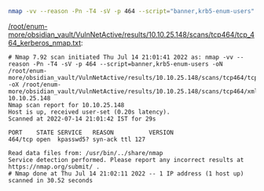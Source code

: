 ```bash
nmap -vv --reason -Pn -T4 -sV -p 464 --script="banner,krb5-enum-users" -oN "/root/enum-more/obsidian_vault/VulnNetActive/results/10.10.25.148/scans/tcp464/tcp_464_kerberos_nmap.txt" -oX "/root/enum-more/obsidian_vault/VulnNetActive/results/10.10.25.148/scans/tcp464/xml/tcp_464_kerberos_nmap.xml" 10.10.25.148
```

[/root/enum-more/obsidian_vault/VulnNetActive/results/10.10.25.148/scans/tcp464/tcp_464_kerberos_nmap.txt](file:///root/enum-more/obsidian_vault/VulnNetActive/results/10.10.25.148/scans/tcp464/tcp_464_kerberos_nmap.txt):

```
# Nmap 7.92 scan initiated Thu Jul 14 21:01:41 2022 as: nmap -vv --reason -Pn -T4 -sV -p 464 --script=banner,krb5-enum-users -oN /root/enum-more/obsidian_vault/VulnNetActive/results/10.10.25.148/scans/tcp464/tcp_464_kerberos_nmap.txt -oX /root/enum-more/obsidian_vault/VulnNetActive/results/10.10.25.148/scans/tcp464/xml/tcp_464_kerberos_nmap.xml 10.10.25.148
Nmap scan report for 10.10.25.148
Host is up, received user-set (0.20s latency).
Scanned at 2022-07-14 21:01:42 IST for 29s

PORT    STATE SERVICE   REASON          VERSION
464/tcp open  kpasswd5? syn-ack ttl 127

Read data files from: /usr/bin/../share/nmap
Service detection performed. Please report any incorrect results at https://nmap.org/submit/ .
# Nmap done at Thu Jul 14 21:02:11 2022 -- 1 IP address (1 host up) scanned in 30.52 seconds

```
